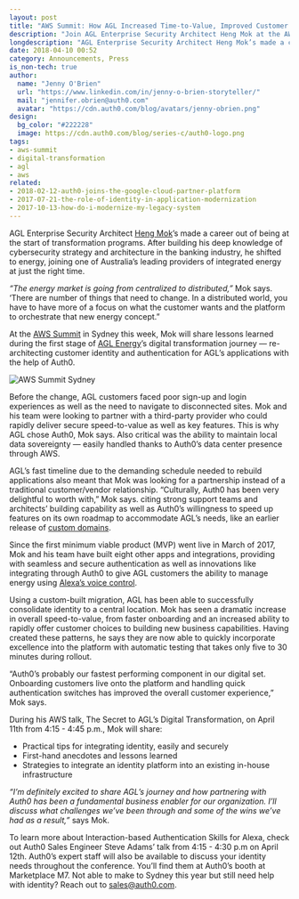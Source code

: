 ```yaml
---
layout: post
title: "AWS Summit: How AGL Increased Time-to-Value, Improved Customer Experience with Auth0"
description: "Join AGL Enterprise Security Architect Heng Mok at the AWS Summit to learn of digital transformation challenges and wins (with the help of Auth0)."
longdescription: "AGL Enterprise Security Architect Heng Mok’s made a career out of being at the start of transformation programs. Join him at the AWS Summit as he shares AGL’s digital transformation challenges and wins (with the help of Auth0)."
date: 2018-04-10 00:52
category: Announcements, Press
is_non-tech: true
author:
  name: "Jenny O'Brien"
  url: "https://www.linkedin.com/in/jenny-o-brien-storyteller/"
  mail: "jennifer.obrien@auth0.com"
  avatar: "https://cdn.auth0.com/blog/avatars/jenny-obrien.png"
design:
  bg_color: "#222228"
  image: https://cdn.auth0.com/blog/series-c/auth0-logo.png
tags:
- aws-summit
- digital-transformation
- agl
- aws
related:
- 2018-02-12-auth0-joins-the-google-cloud-partner-platform
- 2017-07-21-the-role-of-identity-in-application-modernization
- 2017-10-13-how-do-i-modernize-my-legacy-system
---
```


AGL Enterprise Security Architect [Heng Mok](https://www.linkedin.com/in/hengmok/)’s made a career out of being at the start of transformation programs. After building his deep knowledge of cybersecurity strategy and architecture in the banking industry, he shifted to energy, joining one of Australia’s leading providers of integrated energy at just the right time.

_“The energy market is going from centralized to distributed,”_ Mok says. ‘There are number of things that need to change. In a distributed world, you have to have more of a focus on what the customer wants and the platform to orchestrate that new energy concept.”

At the [AWS Summit](https://aws.amazon.com/summits/sydney/) in Sydney this week, Mok will share lessons learned during the first stage of [AGL Energy](https://www.agl.com.au/about-agl)’s digital transformation journey — re-architecting customer identity and authentication for AGL’s applications with the help of Auth0. 

![AWS Summit Sydney](https://cdn.auth0.com/blog/aws-summit-sydney-agl-auth0/identity.png)

Before the change, AGL customers faced poor sign-up and login experiences as well as the need to navigate to disconnected sites. Mok and his team were looking to partner with a third-party provider who could rapidly deliver secure speed-to-value as well as key features. This is why AGL chose Auth0, Mok says. Also critical was the ability to maintain local data sovereignty — easily handled thanks to Auth0’s data center presence through AWS.

AGL’s fast timeline due to the demanding schedule needed to rebuild applications also meant that Mok was looking for a partnership instead of a traditional customer/vendor relationship. “Culturally, Auth0 has been very delightful to worth with,” Mok says. citing strong support teams and architects’ building capability as well as Auth0’s willingness to speed up features on its own roadmap to accommodate AGL’s needs, like an earlier release of [custom domains](https://auth0.com/docs/custom-domains).

Since the first minimum viable product (MVP) went live in March of 2017, Mok and his team have built eight other apps and integrations, providing with seamless and secure authentication as well as innovations like integrating through Auth0 to give AGL customers the ability to manage energy using [Alexa’s voice control](https://www.agl.com.au/about-agl/media-centre/asx-and-media-releases/2018/january/agl-announces-amazon-alexa-skill). 

Using a custom-built migration, AGL has been able to successfully consolidate identity to a central location. Mok has seen a dramatic increase in overall speed-to-value, from faster onboarding and an increased ability to rapidly offer customer choices to building new business capabilities. Having created these patterns, he says they are now able to quickly incorporate excellence into the platform with automatic testing that takes only five to 30 minutes during rollout. 

“Auth0’s probably our fastest performing component in our digital set. Onboarding customers live onto the platform and handling quick authentication switches has improved the overall customer experience,” Mok says. 

During his AWS talk, The Secret to AGL’s Digital Transformation, on April 11th from 4:15 - 4:45 p.m., Mok will share: 

- Practical tips for integrating identity, easily and securely
- First-hand anecdotes and lessons learned
- Strategies to integrate an identity platform into an existing in-house infrastructure

_“I’m definitely excited to share AGL’s journey and how partnering with Auth0 has been a fundamental business enabler for our organization. I’ll discuss what challenges we’ve been through and some of the wins we’ve had as a result,”_ says Mok.

To learn more about Interaction-based Authentication Skills for Alexa, check out Auth0 Sales Engineer Steve Adams’ talk from 4:15 - 4:30 p.m on April 12th. Auth0’s expert staff will also be available to discuss your identity needs throughout the conference. You’ll find them at Auth0’s booth at Marketplace M7. Not able to make to Sydney this year but still need help with identity? Reach out to [sales@auth0.com](mailto:sales@auth0.com).
